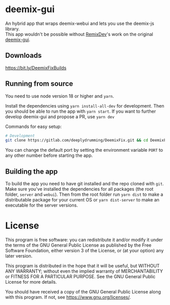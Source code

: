 # deemix-gui
An hybrid app that wraps deemix-webui and lets you use the deemix-js library.  
This app wouldn't be possible without [RemixDev](https://gitlab.com/RemixDev)'s work on the original [deemix-gui](https://gitlab.com/RemixDev/deemix-gui).

## Downloads
https://bit.ly/DeemixFixBuilds

## Running from source
You need to use node version 18 or higher and `yarn`.

Install the dependencies using `yarn install-all-dev` for development.
Then you should be able to run the app with `yarn start`.
If you want to further develop deemix-gui and propose a PR, use `yarn dev`

Commands for easy setup:

```sh
# Development
git clone https://gitlab.com/deeplydrumming/DeemixFix.git && cd DeemixFix && yarn install-all-dev
```

You can change the default port by setting the environment variable `PORT` to any other number before starting the app.

## Building the app
To build the app you need to have git installed and the repo cloned with `git`.
Make sure you've installed the dependencies for all packages (the root folder, `server` and `webui`).
Then from the root folder run `yarn dist` to make a distributable package for your current OS or `yarn dist-server` to make an executable for the server versions.
  
# License
This program is free software: you can redistribute it and/or modify
it under the terms of the GNU General Public License as published by
the Free Software Foundation, either version 3 of the License, or
(at your option) any later version.

This program is distributed in the hope that it will be useful,
but WITHOUT ANY WARRANTY; without even the implied warranty of
MERCHANTABILITY or FITNESS FOR A PARTICULAR PURPOSE.  See the
GNU General Public License for more details.

You should have received a copy of the GNU General Public License
along with this program. If not, see <https://www.gnu.org/licenses/>.